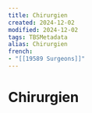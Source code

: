 ```yaml
---
title: Chirurgien
created: 2024-12-02
modified: 2024-12-02
tags: TBSMetadata
alias: Chirurgien
french:
- "[[19589 Surgeons]]"
---
```

# Chirurgien
